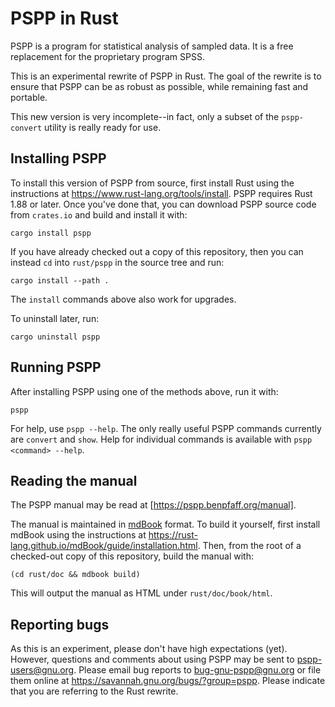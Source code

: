 # PSPP in Rust

PSPP is a program for statistical analysis of sampled data.  It is
a free replacement for the proprietary program SPSS.

This is an experimental rewrite of PSPP in Rust.  The goal of the
rewrite is to ensure that PSPP can be as robust as possible, while
remaining fast and portable.

This new version is very incomplete--in fact, only a subset of the
`pspp-convert` utility is really ready for use.

## Installing PSPP

To install this version of PSPP from source, first install Rust using
the instructions at https://www.rust-lang.org/tools/install.  PSPP
requires Rust 1.88 or later.  Once you've done that, you can download
PSPP source code from `crates.io` and build and install it with:

```
cargo install pspp
```

If you have already checked out a copy of this repository, then you
can instead `cd` into `rust/pspp` in the source tree and run:

```
cargo install --path .
```

The `install` commands above also work for upgrades.

To uninstall later, run:

```
cargo uninstall pspp
```

## Running PSPP

After installing PSPP using one of the methods above, run it with:

```
pspp
```

For help, use `pspp --help`.  The only really useful PSPP commands
currently are `convert` and `show`.  Help for individual commands is
available with `pspp <command> --help`.

## Reading the manual

The PSPP manual may be read at [https://pspp.benpfaff.org/manual].

The manual is maintained in [mdBook] format.  To build it yourself,
first install mdBook using the instructions at
https://rust-lang.github.io/mdBook/guide/installation.html.  Then,
from the root of a checked-out copy of this repository, build the
manual with:

```
(cd rust/doc && mdbook build)
```

This will output the manual as HTML under `rust/doc/book/html`.

[mdBook]: https://rust-lang.github.io/mdBook/

## Reporting bugs

As this is an experiment, please don't have high expectations (yet).
However, questions and comments about using PSPP may be sent to
pspp-users@gnu.org.  Please email bug reports to bug-gnu-pspp@gnu.org
or file them online at https://savannah.gnu.org/bugs/?group=pspp.
Please indicate that you are referring to the Rust rewrite.
